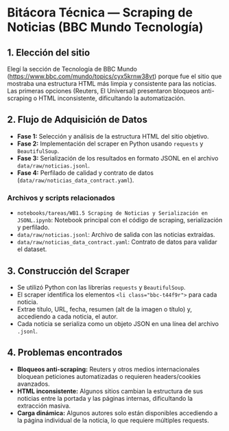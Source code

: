 # Bitácora Técnica — Scraping de Noticias (BBC Mundo Tecnología)

## 1. Elección del sitio

Elegí la sección de Tecnología de BBC Mundo (https://www.bbc.com/mundo/topics/cyx5krnw38vt) porque fue el sitio que mostraba una estructura HTML más limpia y consistente para las noticias. Las primeras opciones (Reuters, El Universal) presentaron bloqueos anti-scraping o HTML inconsistente, dificultando la automatización.

## 2. Flujo de Adquisición de Datos

- **Fase 1:** Selección y análisis de la estructura HTML del sitio objetivo.
- **Fase 2:** Implementación del scraper en Python usando `requests` y `BeautifulSoup`.
- **Fase 3:** Serialización de los resultados en formato JSONL en el archivo `data/raw/noticias.jsonl`.
- **Fase 4:** Perfilado de calidad y contrato de datos (`data/raw/noticias_data_contract.yaml`).

### Archivos y scripts relacionados
- `notebooks/tareas/WB1.5 Scraping de Noticias y Serialización en JSONL.ipynb`: Notebook principal con el código de scraping, serialización y perfilado.
- `data/raw/noticias.jsonl`: Archivo de salida con las noticias extraídas.
- `data/raw/noticias_data_contract.yaml`: Contrato de datos para validar el dataset.

## 3. Construcción del Scraper

- Se utilizó Python con las librerías `requests` y `BeautifulSoup`.
- El scraper identifica los elementos `<li class="bbc-t44f9r">` para cada noticia.
- Extrae título, URL, fecha, resumen (alt de la imagen o título) y, accediendo a cada noticia, el autor.
- Cada noticia se serializa como un objeto JSON en una línea del archivo `.jsonl`.

## 4. Problemas encontrados

- **Bloqueos anti-scraping:** Reuters y otros medios internacionales bloquean peticiones automatizadas o requieren headers/cookies avanzados.
- **HTML inconsistente:** Algunos sitios cambian la estructura de sus noticias entre la portada y las páginas internas, dificultando la extracción masiva.
- **Carga dinámica:** Algunos autores solo están disponibles accediendo a la página individual de la noticia, lo que requiere múltiples requests.